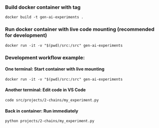 ### Build docker container with tag

`docker build -t gen-ai-experiments .`

### Run docker container with live code mounting (recommended for development)

`docker run -it -v "$(pwd)/src:/src" gen-ai-experiments`

### Development workflow example:

#### One terminal: Start container with live mounting

`docker run -it -v "$(pwd)/src:/src" gen-ai-experiments`

#### Another terminal: Edit code in VS Code

`code src/projects/2-chains/my_experiment.py`

#### Back in container: Run immediately

`python projects/2-chains/my_experiment.py`
